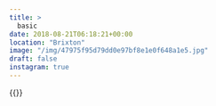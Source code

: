 ```yaml
---
title: >
  basic
date: 2018-08-21T06:18:21+00:00
location: "Brixton"
image: "/img/47975f95d79dd0e97bf8e1e0f648a1e5.jpg"
draft: false
instagram: true
---
```


{{<photo src="/img/47975f95d79dd0e97bf8e1e0f648a1e5.jpg">}}
